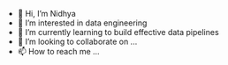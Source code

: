 - 👋 Hi, I’m Nidhya
- 👀 I’m interested in data engineering
- 🌱 I’m currently learning to build effective data pipelines
- 💞️ I’m looking to collaborate on ...
- 📫 How to reach me ...

<!---
nidhya08/nidhya08 is a ✨ special ✨ repository because its `README.md` (this file) appears on your GitHub profile.
You can click the Preview link to take a look at your changes.
--->
